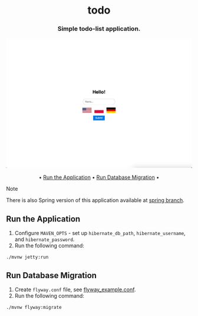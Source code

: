<h1 align="center">todo</h1>

<h3 align="center">Simple todo-list application.</h3>

![demo](demo.gif)

<p align="center">
  • <a href="#run-the-application">Run the Application</a> •
  <a href="#run-database-migration">Run Database Migration</a> •
</p>

> [!NOTE]
> There is also Spring version of this application available
> at [spring branch](https://github.com/wkktoria/todo/tree/spring).

## Run the Application

1. Configure `MAVEN_OPTS` - set up `hibernate_db_path`, `hibernate_username`, and `hibernate_password`.
2. Run the following command:

```console
./mvnw jetty:run
```

## Run Database Migration

1. Create `flyway.conf` file, see [flyway_example.conf](flyway_example.conf).
2. Run the following command:

```console
./mvnw flyway:migrate
```
